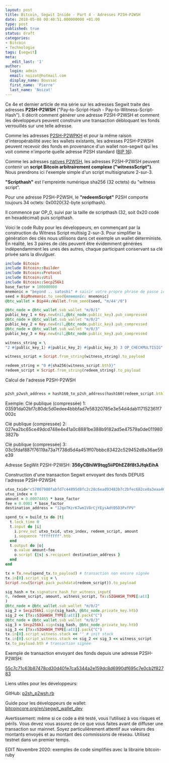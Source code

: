 ```yaml
---
layout: post
title: Bitcoin, Segwit Inside - Part 4 - Adresses P2SH-P2WSH
date: 2018-05-08 00:40:51.000000000 +01:00
type: post
published: true
status: draft
categories:
- Bitcoin
- Technologie
tags: [segwit]
meta:
  _edit_last: '1'
author:
  login: admin
  email: noizat@hotmail.com
  display_name: Boussac
  first_name: 'Pierre'
  last_name: 'Noizat'
---
```

Ce 4e et dernier article de ma série sur les adresses Segwit traite des adresses **P2SH-P2WSH** ("Pay-to-Script-Hash - Pay-to-Witness-Script-Hash"). Il décrit comment générer une adresse P2SH-P2WSH et comment les développeurs peuvent construire une transaction débloquant les fonds verrouillés sur une telle adresse.

Comme les adresses [P2SH-P2WPKH](http://e-ducat.fr/2018-04-11-segwit-inside-p2sh-p2wpkh-fr/) et pour la même raison d'interopérabilité avec les wallets existants, les adresses P2SH-P2WSH peuvent recevoir des fonds en provenance d'un wallet non-segwit qui les voit comme n'importe quelle adresse P2SH standard ([BIP 16](https://github.com/bitcoin/bips/blob/master/bip-0016.mediawiki)).

Comme les adresses [natives P2WSH](http://e-ducat.fr/2018-03-31-segwit-inside-native-p2wsh-fr/), les adresses P2SH-P2WSH peuvent contenir un **script Bitcoin arbitrairement complexe ("witnessScript")**. Nous prendrons ici l'exemple simple d'un script multisignature 2-sur-3.

**"Scripthash"** est l'empreinte numérique sha256 (32 octets) du "witness script".

Pour une adresse P2SH-P2WSH, le **"redeemScript"** P2SH comporte toujours 34 octets: 0x0020{32-byte scripthash}.

Il commence par OP_0, suivi par la taille de scripthash (32, soit 0x20 codé en hexadécimal) puis scripthash.
 

Voici le code Ruby pour les développeurs, en commençant par la construction du Witness Script multisig 2-sur-3. Pour simplifier la génération des clés nous utilisons dans cet exemple un wallet déterministe. En réalité, les 3 paires de clés peuvent être évidemment générées indépendamment les unes des autres, chaque participant conservant sa clé privée sans la divulguer.

```ruby
include Bitcoin
include Bitcoin::Builder
include Bitcoin::Protocol
include Bitcoin::Util
include Bitcoin::Secp256k1
base_factor = 100000000
mnemonic = "beyond .. satoshi" # saisir votre propre phrase de passe ici
seed = BipMnemonic.to_seed(mnemonic: mnemonic)
@btc_wallet = Bip44::Wallet.from_seed(seed, "m/44'/0")

@btc_node = @btc_wallet.sub_wallet "m/0/1"
public_key_1 = Key.new(nil,@btc_node.public_key).pub_compressed
@btc_node = @btc_wallet.sub_wallet "m/0/2"
public_key_2 = Key.new(nil,@btc_node.public_key).pub_compressed
@btc_node = @btc_wallet.sub_wallet "m/0/3"
public_key_3 = Key.new(nil,@btc_node.public_key).pub_compressed

witness_string = \
"2 #{public_key_1} #{public_key_2} #{public_key_3} 3 OP_CHECKMULTISIG"

witness_script = Script.from_string(witness_string).to_payload

redeem_string = "0 #{sha256(witness_script.bth)}"
redeem_script = Script.from_string(redeem_string).to_payload
```

Calcul de l'adresse P2SH-P2WSH
```ruby

p2sh_p2wsh_address = hash160_to_p2sh_address(hash160(redeem_script.bth))

```

Exemple:
Clé publique (compressée) 1: 03591da02bf7c80dc5d0edee4bbbfad7e58320785e3e54d4dab117152361f7002c

Clé publique (compressée) 2: 027ea2bc65ce49dcd748e4e41a0c8881be388b9182ad5e47579a0de0119803827b

Clé publique (compressée) 3: 03c5fdaf887f76119a73a7f738d5d4a451ff07bbbc83422c529452d8a36ae59e39

Adresse SegWit P2SH-P2WSH: **356yCBhiW9tqg5iiPDhEZ8f8t3JfqkEihA**

Construction d'une transaction Segwit envoyant des fonds DEPUIS l'adresse P2SH-P2WSH:

```ruby
utxo_txid="c57007980fabfd7c44895d8fc2c28c6ead93483b7c2bfec682ce0a3eaa4008ce"
utxo_index = 0
amount = 0.00074465 * base_factor
fee = 0.0001 * base_factor
destination_address = "12qeTKzrK7wm1V8rCjYEysAdtD5D3PxfPV"

spend_tx = build_tx do |t|
  t.lock_time 0
  t.input do |i|
    i.prev_out utxo_txid, utxo_index, redeem_script, amount
    i.sequence "ffffffff".htb
  end
  t.output do |o|
    o.value amount-fee
    o.script {|s| s.recipient destination_address }
  end
end

tx = Tx.new(spend_tx.to_payload) # transaction non encore signée
tx.in[0].script_sig = \
Script.new(Script.pack_pushdata(redeem_script)).to_payload

sig_hash = tx.signature_hash_for_witness_input(
0, redeem_script, amount, witness_script, Tx::SIGHASH_TYPE[:all]
)
@btc_node = @btc_wallet.sub_wallet "m/0/2"
sig_2 = Secp256k1.sign(sig_hash, @btc_node.private_key.htb)
sig_2 << [Tx::SIGHASH_TYPE[:all]].pack("C")
@btc_node = @btc_wallet.sub_wallet "m/0/3"
sig_3 = Secp256k1.sign(sig_hash, @btc_node.private_key.htb)
sig_3 << [Tx::SIGHASH_TYPE[:all]].pack("C")
tx.in[0].script_witness.stack << '' # init stack
tx.in[0].script_witness.stack << sig_2 << sig_3 << witness_script
tx.to_payload.bth # transaction signée
```

Exemple de transaction envoyant des fonds depuis une adresse P2SH-P2WSH:

[55c7c71c63b87478cd30d401e7ca5344a2e159dc8d6990df695c7e0cb2f82783](https://blockchair.com/bitcoin/transaction/55c7c71c63b87478cd30d401e7ca5344a2e159dc8d6990df695c7e0cb2f82783)
 

Liens utiles pour les développeurs:

GitHub: [p2sh_p2wsh.rb](https://gist.github.com/pierrenoizat/a418968f2af4eaacfbff71e7a99c47fd)

Guide pour les développeurs de wallet: [bitcoincore.org/en/segwit_wallet_dev](https://bitcoincore.org/en/segwit_wallet_dev/)

Avertissement: même si ce code a été testé, vous l’utilisez à vos risques et périls. Vous devez vous assurez de ce que vous faites avant de diffuser une transaction sur mainnet. Soyez particulièrement attentif aux valeurs des montants envoyés et au montant des commissions de réseau. Utilisez testnet dans un premier temps.

EDIT Novembre 2020: exemples de code simplifiés avec la librairie bitcoin-ruby
